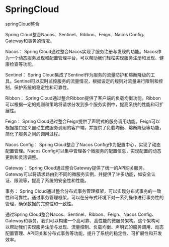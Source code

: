 # SpringCloud
springCloud整合

Spring Cloud整合Nacos、Sentinel、Ribbon、Feign、Nacos Config、Gateway和事务的情况。

Nacos：
Spring Cloud通过整合Nacos实现了服务注册与发现的功能。Nacos作为一个动态服务发现和配置管理平台，可以帮助我们轻松实现服务注册和发现、健康检查等功能。

Sentinel：
Spring Cloud集成了Sentinel作为服务的流量防护和熔断降级的工具。Sentinel可以实时监控服务的流量情况，根据设定的规则对流量进行限制和控制，保护系统的稳定性和可靠性。

Ribbon：
Spring Cloud通过整合Ribbon提供了客户端的负载均衡功能。Ribbon可以根据一定的规则和策略将请求分发到多个服务实例中，提高系统的性能和可扩展性。

Feign：
Spring Cloud通过整合Feign提供了声明式的服务调用功能。Feign可以根据接口定义自动生成服务调用的客户端，并提供了负载均衡、熔断降级等功能，简化了服务之间的调用过程。

Nacos Config：
Spring Cloud整合了Nacos Config作为配置中心，实现了动态配置管理。Nacos Config可以集中管理各个微服务的配置信息，实现配置的动态更新和灵活调整。

Gateway：
Spring Cloud通过整合Gateway提供了统一的API网关服务。Gateway可以将请求路由到不同的微服务实例，并提供了许多功能，如安全认证、限流等，提高了系统的安全性和性能。

事务：
Spring Cloud通过整合分布式事务管理框架，可以实现分布式事务的一致性和可靠性。通过事务管理框架，可以在分布式环境下对一系列操作进行事务性的管理，确保数据的完整性和一致性。

通过Spring Cloud整合Nacos、Sentinel、Ribbon、Feign、Nacos Config、Gateway和事务，我们可以构建一个高可靠、高性能的微服务架构。这个架构可以帮助我们实现服务注册与发现、流量控制、负载均衡、声明式的服务调用、动态配置管理、API网关和分布式事务等功能，提升了系统的稳定性、可扩展性和开发效率。
